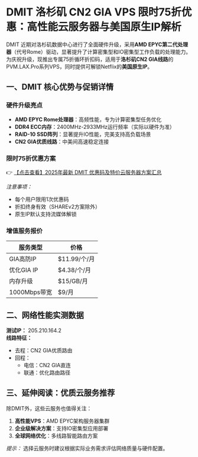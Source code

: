 # DMIT 洛杉矶 CN2 GIA VPS 限时75折优惠：高性能云服务器与美国原生IP解析

DMIT 近期对洛杉矶数据中心进行了全面硬件升级，采用**AMD EPYC第二代处理器**（代号Rome）驱动，显著提升了计算密集型和IO密集型工作负载的处理能力。为庆祝升级，现推出专属75折循环折扣码，适用于**洛杉矶CN2 GIA线路**的PVM.LAX.Pro系列VPS，同时提供可解锁Netflix的**美国原生IP**。

## 一、DMIT 核心优势与促销详情

### 硬件升级亮点
- **AMD EPYC Rome处理器**：高频性能，专为计算密集型任务优化
- **DDR4 ECC内存**：2400MHz-2933MHz运行频率（实际以硬件为准）
- **RAID-10 SSD阵列**：显著提升IO性能，完美支持高负载场景
- **CN2 GIA优质线路**：中美间高速稳定连接

### 限时75折优惠方案
👉 [【点击查看】2025年最新 DMIT 优惠码及特价云服务器方案汇总](https://bit.ly/dmit_coupon)

*注意事项：*
- 每个用户限用1次优惠码
- 折扣终身有效（SHAREv2方案除外）
- 原生IP默认支持流媒体解锁

### 增值服务报价
| 服务类型       | 价格              |
|----------------|-------------------|
| GIA高防IP      | $11.99/个/月      |
| 优化GIA IP     | $4.38/个/月       |
| 内存升级       | $15/GB/月         |
| 1000Mbps带宽   | $9/月             |

## 二、网络性能实测数据

**测试IP：** 205.210.164.2  
**线路特征：**
- 去程：CN2 GIA优质路由
- 回程：
  - 电信：CN2 GIA直连
  - 联通：优化路由路径

## 三、延伸阅读：优质云服务推荐

除DMIT外，这些云服务也值得关注：
1. **高性能VPS**：AMD EPYC架构服务器集群
2. **企业级解决方案**：支持IO密集型应用部署
3. **全球网络优化**：多线路智能路由方案

*提示：* 选择云服务时建议根据实际业务需求评估网络质量与硬件配置。